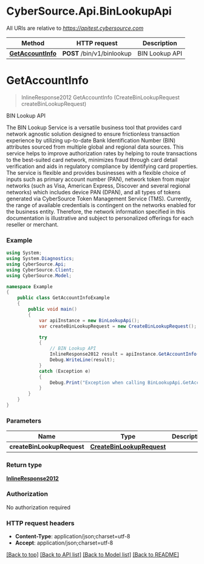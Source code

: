 # CyberSource.Api.BinLookupApi

All URIs are relative to *https://apitest.cybersource.com*

Method | HTTP request | Description
------------- | ------------- | -------------
[**GetAccountInfo**](BinLookupApi.md#getaccountinfo) | **POST** /bin/v1/binlookup | BIN Lookup API


<a name="getaccountinfo"></a>
# **GetAccountInfo**
> InlineResponse2012 GetAccountInfo (CreateBinLookupRequest createBinLookupRequest)

BIN Lookup API

The BIN Lookup Service is a versatile business tool that provides card network agnostic solution designed to ensure frictionless transaction experience by utilizing up-to-date Bank Identification Number (BIN) attributes sourced from multiple global and regional data sources. This service helps to improve authorization rates by helping to route transactions to the best-suited card network, minimizes fraud through card detail verification and aids in regulatory compliance by identifying card properties. The service is flexible and provides businesses with a flexible choice of inputs such as primary account number (PAN), network token from major networks (such as Visa, American Express, Discover and several regional networks) which includes device PAN (DPAN), and all types of tokens generated via CyberSource Token Management Service (TMS). Currently, the range of available credentials is contingent on the networks enabled for the business entity. Therefore, the network information specified in this documentation is illustrative and subject to personalized offerings for each reseller or merchant. 

### Example
```csharp
using System;
using System.Diagnostics;
using CyberSource.Api;
using CyberSource.Client;
using CyberSource.Model;

namespace Example
{
    public class GetAccountInfoExample
    {
        public void main()
        {
            var apiInstance = new BinLookupApi();
            var createBinLookupRequest = new CreateBinLookupRequest(); // CreateBinLookupRequest | 

            try
            {
                // BIN Lookup API
                InlineResponse2012 result = apiInstance.GetAccountInfo(createBinLookupRequest);
                Debug.WriteLine(result);
            }
            catch (Exception e)
            {
                Debug.Print("Exception when calling BinLookupApi.GetAccountInfo: " + e.Message );
            }
        }
    }
}
```

### Parameters

Name | Type | Description  | Notes
------------- | ------------- | ------------- | -------------
 **createBinLookupRequest** | [**CreateBinLookupRequest**](CreateBinLookupRequest.md)|  | 

### Return type

[**InlineResponse2012**](InlineResponse2012.md)

### Authorization

No authorization required

### HTTP request headers

 - **Content-Type**: application/json;charset=utf-8
 - **Accept**: application/json;charset=utf-8

[[Back to top]](#) [[Back to API list]](../README.md#documentation-for-api-endpoints) [[Back to Model list]](../README.md#documentation-for-models) [[Back to README]](../README.md)

